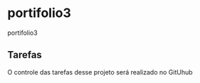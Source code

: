 # portifolio3
portifolio3

## Tarefas
O controle das tarefas desse projeto será realizado no GitUhub